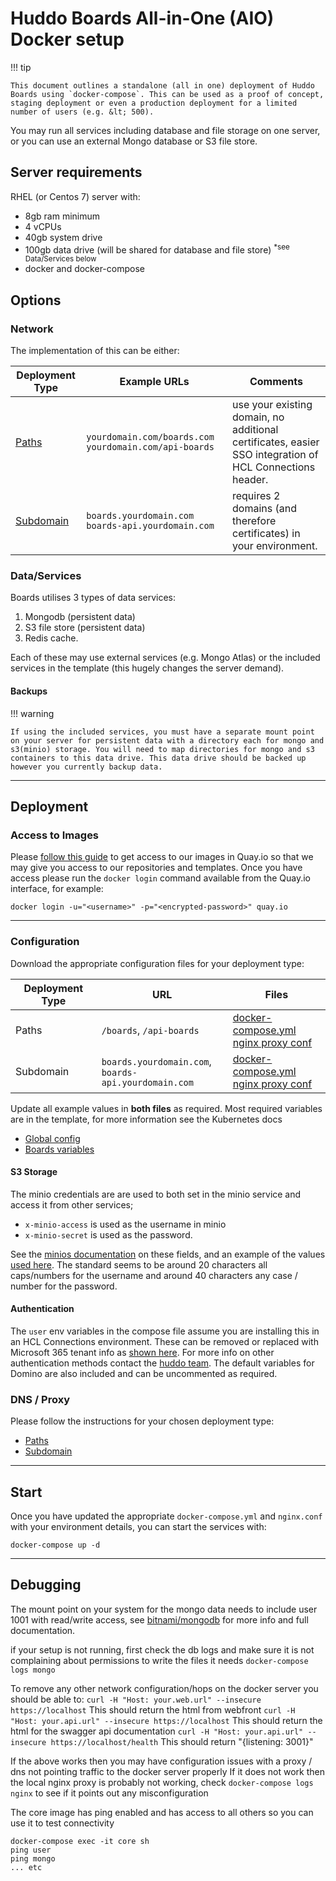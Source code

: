# Huddo Boards All-in-One (AIO) Docker setup

!!! tip

    This document outlines a standalone (all in one) deployment of Huddo Boards using `docker-compose`. This can be used as a proof of concept, staging deployment or even a production deployment for a limited number of users (e.g. &lt; 500).

You may run all services including database and file storage on one server, or you can use an external Mongo database or S3 file store.

## Server requirements

RHEL (or Centos 7) server with:

-   8gb ram minimum
-   4 vCPUs
-   40gb system drive
-   100gb data drive (will be shared for database and file store) <sup>\*see Data/Services below</sup>
-   docker and docker-compose

## Options

### Network

The implementation of this can be either:

| Deployment Type                   | Example URLs                                            | Comments                                                                                                |
| --------------------------------- | ------------------------------------------------------- | ------------------------------------------------------------------------------------------------------- |
| [Paths](./paths/index.md)         | `yourdomain.com/boards.com` `yourdomain.com/api-boards` | use your existing domain, no additional certificates, easier SSO integration of HCL Connections header. |
| [Subdomain](./subdomain/index.md) | `boards.yourdomain.com`</br>`boards-api.yourdomain.com` | requires 2 domains (and therefore certificates) in your environment.                                    |

### Data/Services

Boards utilises 3 types of data services:

1. Mongodb (persistent data)
1. S3 file store (persistent data)
1. Redis cache.

Each of these may use external services (e.g. Mongo Atlas) or the included services in the template (this hugely changes the server demand).

#### Backups

!!! warning

    If using the included services, you must have a separate mount point on your server for persistent data with a directory each for mongo and s3(minio) storage. You will need to map directories for mongo and s3 containers to this data drive. This data drive should be backed up however you currently backup data.

---

## Deployment

### Access to Images

Please [follow this guide](../images.md) to get access to our images in Quay.io so that we may give you access to our repositories and templates. Once you have access please run the `docker login` command available from the Quay.io interface, for example:

    docker login -u="<username>" -p="<encrypted-password>" quay.io

---

### Configuration

Download the appropriate configuration files for your deployment type:

| Deployment Type | URL                                                      | Files                                                                                               |
| --------------- | -------------------------------------------------------- | --------------------------------------------------------------------------------------------------- |
| Paths           | `/boards`, `/api-boards`                                 | [docker-compose.yml](./paths/docker-compose.yml)</br>[nginx proxy conf](./paths/nginx.conf)         |
| Subdomain       | `boards.yourdomain.com`,</br>`boards-api.yourdomain.com` | [docker-compose.yml](./subdomain/docker-compose.yml)</br>[nginx proxy conf](./subdomain/nginx.conf) |

Update all example values in **both files** as required. Most required variables are in the template, for more information see the Kubernetes docs

-   [Global config](../kubernetes/index.md#configuration)
-   [Boards variables](../env/common.md)

#### S3 Storage

The minio credentials are are used to both set in the minio service and access it from other services;

-   `x-minio-access` is used as the username in minio
-   `x-minio-secret` is used as the password.

See the [minios documentation](https://docs.min.io/minio/baremetal/reference/minio-server/minio-server.html#root-credentials) on these fields, and an example of the values [used here](https://docs.min.io/docs/minio-docker-quickstart-guide.html). The standard seems to be around 20 characters all caps/numbers for the username and around 40 characters any case / number for the password.

#### Authentication

The `user` env variables in the compose file assume you are installing this in an HCL Connections environment. These can be removed or replaced with Microsoft 365 tenant info as [shown here](https://docs.huddo.com/boards/msgraph/auth/#configure-oauth-in-boards). For more info on other authentication methods contact the [huddo team](mailto:support@huddo.com). The default variables for Domino are also included and can be uncommented as required.

### DNS / Proxy

Please follow the instructions for your chosen deployment type:

-   [Paths](./paths/index.md)
-   [Subdomain](./subdomain/index.md)

---

## Start

Once you have updated the appropriate `docker-compose.yml` and `nginx.conf` with your environment details, you can start the services with:

```shell
docker-compose up -d
```

---

## Debugging

The mount point on your system for the mongo data needs to include user 1001 with read/write access, see [bitnami/mongodb](https://github.com/bitnami/bitnami-docker-mongodb) for more info and full documentation.

if your setup is not running, first check the db logs and make sure it is not complaining about permissions to write the files it needs
`docker-compose logs mongo`

To remove any other network configuration/hops on the docker server you should be able to:
`curl -H "Host: your.web.url" --insecure https://localhost`
This should return the html from webfront
`curl -H "Host: your.api.url" --insecure https://localhost`
This should return the html for the swagger api documentation
`curl -H "Host: your.api.url" --insecure https://localhost/health`
This should return "{listening: 3001}"

If the above works then you may have configuration issues with a proxy / dns not pointing traffic to the docker server properly
If it does not work then the local nginx proxy is probably not working, check `docker-compose logs nginx` to see if it points out any misconfiguration

The core image has ping enabled and has access to all others so you can use it to test connectivity

```shell
docker-compose exec -it core sh
ping user
ping mongo
... etc
```
